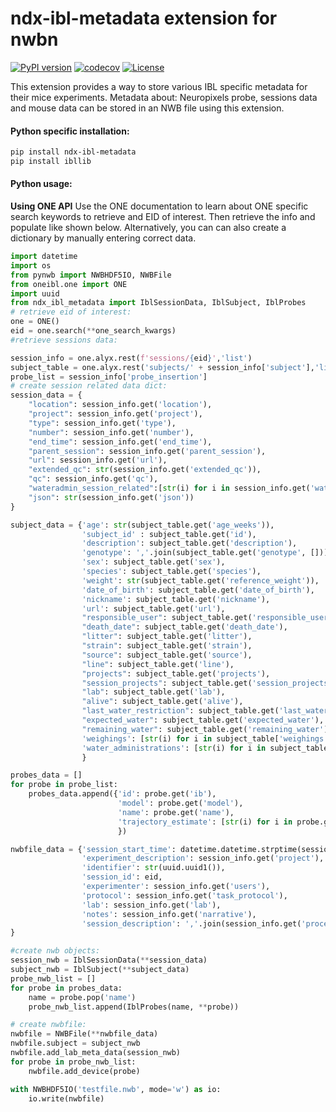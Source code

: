 # ndx-ibl-metadata extension for nwbn
[![PyPI version](https://badge.fury.io/py/ndx-ibl-metadata.svg)](https://badge.fury.io/py/ndx-ibl-metadata)
[![codecov](https://codecov.io/gh/catalystneuro/ndx-ibl-metadata/branch/master/graph/badge.svg)](https://codecov.io/gh/catalystneuro/ndx-ibl-metadata)
[![License](https://img.shields.io/badge/License-BSD%203--Clause-blue.svg)](https://opensource.org/licenses/BSD-3-Clause)

This extension provides a way to store various IBL specific metadata for their mice experiments. 
Metadata about: Neuropixels probe, sessions data and mouse data can be stored in an NWB file using this extension. 

#### Python specific installation: 
```bash
pip install ndx-ibl-metadata
pip install ibllib
``` 

#### Python usage: 

**Using ONE API**
Use the ONE documentation to learn about ONE specific search keywords to retrieve and EID of interest. Then retrieve the 
info and populate like shown below. Alternatively, you can can also create a dictionary by manually entering correct data.
```python
import datetime
import os
from pynwb import NWBHDF5IO, NWBFile
from oneibl.one import ONE
import uuid
from ndx_ibl_metadata import IblSessionData, IblSubject, IblProbes
# retrieve eid of interest:
one = ONE()
eid = one.search(**one_search_kwargs)
#retrieve sessions data: 

session_info = one.alyx.rest(f'sessions/{eid}','list')
subject_table = one.alyx.rest('subjects/' + session_info['subject'],'list')
probe_list = session_info['probe_insertion']
# create session related data dict:
session_data = {
    "location": session_info.get('location'),
    "project": session_info.get('project'),
    "type": session_info.get('type'),
    "number": session_info.get('number'),
    "end_time": session_info.get('end_time'),
    "parent_session": session_info.get('parent_session'),
    "url": session_info.get('url'),
    "extended_qc": str(session_info.get('extended_qc')),
    "qc": session_info.get('qc'),
    "wateradmin_session_related":[str(i) for i in session_info.get('wateradmin_session_related', [])],
    "json": str(session_info.get('json'))
}

subject_data = {'age': str(subject_table.get('age_weeks')),
                'subject_id' : subject_table.get('id'),
                'description': subject_table.get('description'),
                'genotype': ','.join(subject_table.get('genotype', [])),
                'sex': subject_table.get('sex'),
                'species': subject_table.get('species'),
                'weight': str(subject_table.get('reference_weight')),
                'date_of_birth': subject_table.get('date_of_birth'),
                'nickname': subject_table.get('nickname'),
                'url': subject_table.get('url'),
                "responsible_user": subject_table.get('responsible_user'),
                "death_date": subject_table.get('death_date'),
                "litter": subject_table.get('litter'),
                "strain": subject_table.get('strain'),
                "source": subject_table.get('source'),
                "line": subject_table.get('line'),
                "projects": subject_table.get('projects'),
                "session_projects": subject_table.get('session_projects'),
                "lab": subject_table.get('lab'),
                "alive": subject_table.get('alive'),
                "last_water_restriction": subject_table.get('last_water_restriction'),
                "expected_water": subject_table.get('expected_water'),
                "remaining_water": subject_table.get('remaining_water'),
                'weighings': [str(i) for i in subject_table['weighings']],
                'water_administrations': [str(i) for i in subject_table['water_administrations']]
                }

probes_data = []
for probe in probe_list:
    probes_data.append({'id': probe.get('ib'),
                        'model': probe.get('model'),
                        'name': probe.get('name'),
                        'trajectory_estimate': [str(i) for i in probe.get('trajectory_estimate',[])]
                        })

nwbfile_data = {'session_start_time': datetime.datetime.strptime(session_info.get('start_time').split('.')[0],'%Y-%m-%dT%X'),
                'experiment_description': session_info.get('project'),
                'identifier': str(uuid.uuid1()),
                'session_id': eid,
                'experimenter': session_info.get('users'),
                'protocol': session_info.get('task_protocol'),
                'lab': session_info.get('lab'),
                'notes': session_info.get('narrative'),
                'session_description': ','.join(session_info.get('procedures',[]))
}

#create nwb objects: 
session_nwb = IblSessionData(**session_data)
subject_nwb = IblSubject(**subject_data)
probe_nwb_list = []
for probe in probes_data:
    name = probe.pop('name')
    probe_nwb_list.append(IblProbes(name, **probe))

# create nwbfile:
nwbfile = NWBFile(**nwbfile_data)
nwbfile.subject = subject_nwb
nwbfile.add_lab_meta_data(session_nwb)
for probe in probe_nwb_list:
    nwbfile.add_device(probe)

with NWBHDF5IO('testfile.nwb', mode='w') as io:
    io.write(nwbfile)

```
